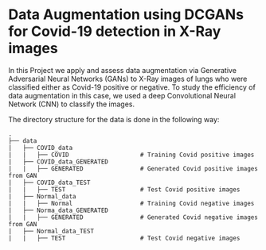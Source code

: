 # Data Augmentation using DCGANs for Covid-19 detection in X-Ray images
In this Project we apply and assess data augmentation via Generative Adversarial Neural Networks (GANs) to X-Ray images of lungs who were classified either as Covid-19 positive or negative. 
To study the efficiency of data augmentation in this case, we used a deep Convolutional Neural Network (CNN) to classify the  images.

The directory structure for the data is done in the following way:

    .
    ├── data                   
    |   ├── COVID_data                   
    |   |   ├── COVID                    # Training Covid positive images
    |   ├── COVID_data_GENERATED         
    |   |   ├── GENERATED                # Generated Covid positive images from GAN
    |   ├── COVID_data_TEST              
    |   |   ├── TEST                     # Test Covid positive images
    |   ├── Normal_data                  
    |   |   ├── Normal                   # Training Covid negative images
    |   ├── Norma_data_GENERATED         
    |   |   ├── GENERATED                # Generated Covid negative images from GAN
    |   ├── Normal_data_TEST             
    |   |   ├── TEST                     # Test Covid negative images
    
